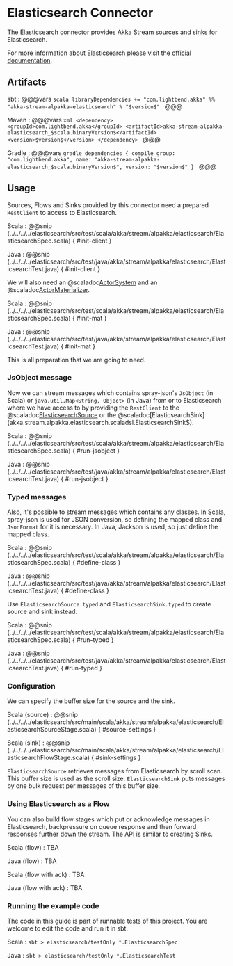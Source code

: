 # Elasticsearch Connector

The Elasticsearch connector provides Akka Stream sources and sinks for Elasticsearch.

For more information about Elasticsearch please visit the [official documentation](https://www.elastic.co/guide/index.html).

## Artifacts

sbt
:   @@@vars
    ```scala
    libraryDependencies += "com.lightbend.akka" %% "akka-stream-alpakka-elasticsearch" % "$version$"
    ```
    @@@

Maven
:   @@@vars
    ```xml
    <dependency>
      <groupId>com.lightbend.akka</groupId>
      <artifactId>akka-stream-alpakka-elasticsearch_$scala.binaryVersion$</artifactId>
      <version>$version$</version>
    </dependency>
    ```
    @@@

Gradle
:   @@@vars
    ```gradle
    dependencies {
      compile group: "com.lightbend.akka", name: "akka-stream-alpakka-elasticsearch_$scala.binaryVersion$", version: "$version$"
    }
    ```
    @@@

## Usage

Sources, Flows and Sinks provided by this connector need a prepared `RestClient` to access to Elasticsearch.

Scala
: @@snip (../../../../elasticsearch/src/test/scala/akka/stream/alpakka/elasticsearch/ElasticsearchSpec.scala) { #init-client }

Java
: @@snip (../../../../elasticsearch/src/test/java/akka/stream/alpakka/elasticsearch/ElasticsearchTest.java) { #init-client }

We will also need an @scaladoc[ActorSystem](akka.actor.ActorSystem) and an @scaladoc[ActorMaterializer](akka.stream.ActorMaterializer).

Scala
: @@snip (../../../../elasticsearch/src/test/scala/akka/stream/alpakka/elasticsearch/ElasticsearchSpec.scala) { #init-mat }

Java
: @@snip (../../../../elasticsearch/src/test/java/akka/stream/alpakka/elasticsearch/ElasticsearchTest.java) { #init-mat }

This is all preparation that we are going to need.

### JsObject message

Now we can stream messages which contains spray-json's `JsObject` (in Scala) or `java.util.Map<String, Object>` (in Java) 
from or to Elasticsearch where we have access to by providing the `RestClient` to the
@scaladoc[ElasticsearchSource](akka.stream.alpakka.elasticsearch.scaladsl.ElasticsearchSource$) or the 
@scaladoc[ElasticsearchSink](akka.stream.alpakka.elasticsearch.scaladsl.ElasticsearchSink$).

Scala
: @@snip (../../../../elasticsearch/src/test/scala/akka/stream/alpakka/elasticsearch/ElasticsearchSpec.scala) { #run-jsobject }

Java
: @@snip (../../../../elasticsearch/src/test/java/akka/stream/alpakka/elasticsearch/ElasticsearchTest.java) { #run-jsobject }


### Typed messages

Also, it's possible to stream messages which contains any classes. In Scala, spray-json is used for JSON conversion, 
so defining the mapped class and `JsonFormat` for it is necessary. In Java, Jackson is used, so just define the mapped class.

Scala
: @@snip (../../../../elasticsearch/src/test/scala/akka/stream/alpakka/elasticsearch/ElasticsearchSpec.scala) { #define-class }

Java
: @@snip (../../../../elasticsearch/src/test/java/akka/stream/alpakka/elasticsearch/ElasticsearchTest.java) { #define-class }


Use `ElasticsearchSource.typed` and `ElasticsearchSink.typed` to create source and sink instead.

Scala
: @@snip (../../../../elasticsearch/src/test/scala/akka/stream/alpakka/elasticsearch/ElasticsearchSpec.scala) { #run-typed }

Java
: @@snip (../../../../elasticsearch/src/test/java/akka/stream/alpakka/elasticsearch/ElasticsearchTest.java) { #run-typed }


### Configuration

We can specify the buffer size for the source and the sink.

Scala (source)
: @@snip (../../../../elasticsearch/src/main/scala/akka/stream/alpakka/elasticsearch/ElasticsearchSourceStage.scala) { #source-settings }

Scala (sink)
: @@snip (../../../../elasticsearch/src/main/scala/akka/stream/alpakka/elasticsearch/ElasticsearchFlowStage.scala) { #sink-settings }

`ElasticsearchSource` retrieves messages from Elasticsearch by scroll scan. This buffer size is used as the scroll size.
`ElasticsearchSink` puts messages by one bulk request per messages of this buffer size.

### Using Elasticsearch as a Flow

You can also build flow stages which put or acknowledge messages in Elasticsearch, backpressure on queue response and then forward
responses further down the stream. The API is similar to creating Sinks.

Scala (flow)
: TBA

Java (flow)
: TBA

Scala (flow with ack)
: TBA

Java (flow with ack)
: TBA

### Running the example code

The code in this guide is part of runnable tests of this project. You are welcome to edit the code and run it in sbt.

Scala
:   ```
    sbt
    > elasticsearch/testOnly *.ElasticsearchSpec
    ```

Java
:   ```
    sbt
    > elasticsearch/testOnly *.ElasticsearchTest
    ```
